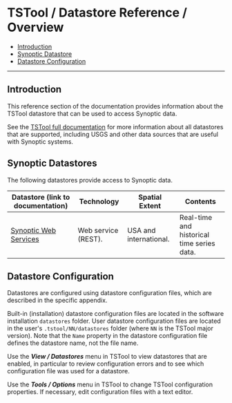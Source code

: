 # TSTool / Datastore Reference / Overview #

* [Introduction](#introduction)
* [Synoptic Datastore](#synoptic-datastores)
* [Datastore Configuration](#datastore-configuration)

-----

## Introduction ##

This reference section of the documentation provides information about the TSTool datastore
that can be used to access Synoptic data.

See the [TSTool full documentation](https://opencdss.state.co.us/tstool/latest/doc-user/datastore-ref/overview/) for more information
about all datastores that are supported,
including USGS and other data sources that are useful with Synoptic systems.

## Synoptic Datastores ##

The following datastores provide access to Synoptic data.

| **Datastore (link to documentation)** | **Technology** | **Spatial Extent** | **Contents** |
|--|--|--|--|
| [Synoptic Web Services](Synoptic/Synoptic.md) | Web service (REST). | USA and international. | Real-time and historical time series data. |

## Datastore Configuration ##

Datastores are configured using datastore configuration files, which are described in the specific appendix.

Built-in (installation) datastore configuration files are located in the software installation `datastores` folder.
User datastore configuration files are located in the user's `.tstool/NN/datastores` folder (where `NN` is the TSTool major version).
Note that the `Name` property in the datastore configuration file defines the datastore name, not the file name.

Use the ***View / Datastores*** menu in TSTool to view datastores that are enabled, in particular to review
configuration errors and to see which configuration file was used for a datastore.

Use the ***Tools / Options*** menu in TSTool to change TSTool configuration properties.
If necessary, edit configuration files with a text editor.
